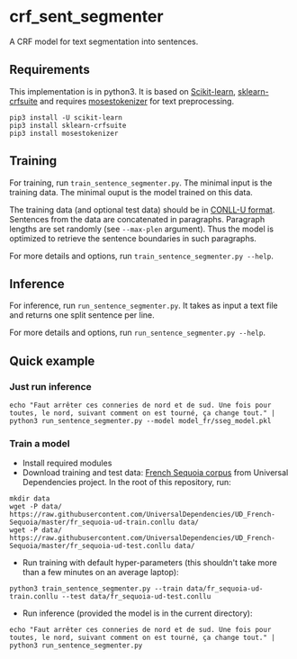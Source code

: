 # crf_sent_segmenter

A CRF model for text segmentation into sentences.

## Requirements

This implementation is in python3. It is based on [Scikit-learn](https://scikit-learn.org/stable/), [sklearn-crfsuite](https://github.com/TeamHG-Memex/sklearn-crfsuite) and requires [mosestokenizer](https://pypi.org/project/mosestokenizer/) for text preprocessing.

```
pip3 install -U scikit-learn
pip3 install sklearn-crfsuite
pip3 install mosestokenizer
```

## Training

For training, run `train_sentence_segmenter.py`. The minimal input is the training data. The minimal ouput is the model trained on this data.

The training data (and optional test data) should be in [CONLL-U format](https://universaldependencies.org/format.html). Sentences from the data are concatenated in paragraphs. Paragraph lengths are set randomly (see `--max-plen` argument). Thus the model is optimized to retrieve the sentence boundaries in such paragraphs.

For more details and options, run `train_sentence_segmenter.py --help`.

## Inference

For inference, run `run_sentence_segmenter.py`. It takes as input a text file and returns one split sentence per line.

For more details and options, run `run_sentence_segmenter.py --help`.

## Quick example

### Just run inference

```
echo "Faut arrêter ces conneries de nord et de sud. Une fois pour toutes, le nord, suivant comment on est tourné, ça change tout." | python3 run_sentence_segmenter.py --model model_fr/sseg_model.pkl
```

### Train a model

* Install required modules
* Download training and test data: [French Sequoia corpus](http://deep-sequoia.inria.fr/) from Universal Dependencies project. In the root of this repository, run:
```
mkdir data
wget -P data/ https://raw.githubusercontent.com/UniversalDependencies/UD_French-Sequoia/master/fr_sequoia-ud-train.conllu data/
wget -P data/ https://raw.githubusercontent.com/UniversalDependencies/UD_French-Sequoia/master/fr_sequoia-ud-test.conllu data/
```
* Run training with default hyper-parameters (this shouldn't take more than a few minutes on an average laptop):
```
python3 train_sentence_segmenter.py --train data/fr_sequoia-ud-train.conllu --test data/fr_sequoia-ud-test.conllu
```
* Run inference (provided the model is in the current directory):
```
echo "Faut arrêter ces conneries de nord et de sud. Une fois pour toutes, le nord, suivant comment on est tourné, ça change tout." | python3 run_sentence_segmenter.py
```
